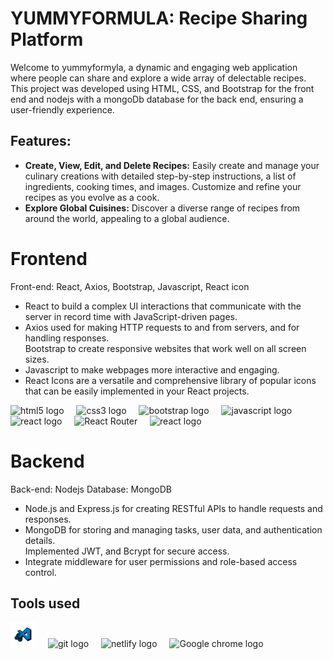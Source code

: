 # YUMMYFORMULA: Recipe Sharing Platform
<p>Welcome to yummyformyla, a dynamic and engaging web application where people can share and explore a wide array of delectable recipes. This project was developed using HTML, CSS, and Bootstrap for the front end and nodejs with a mongoDb database for the back end, ensuring a user-friendly experience.</p>

## Features:
<ul>
  <li>
    <b>Create, View, Edit, and Delete Recipes:</b> Easily create and manage your culinary creations with detailed step-by-step instructions, a list of ingredients, cooking times, and images. Customize and refine your recipes as you evolve as a cook.
  </li>
    <li>
   <b> Explore Global Cuisines:</b> Discover a diverse range of recipes from around the world, appealing to a global audience.
  </li>
</ul>

###

# Frontend
Front-end: React, Axios, Bootstrap, Javascript, React icon
<ul>
<li>React to build a complex UI interactions that communicate with the server in record time with JavaScript-driven pages.</li>
<li>Axios used for making HTTP requests to and from servers, and for handling responses.</li>
</li>Bootstrap to create responsive websites that work well on all screen sizes. </li>
<li>Javascript to make webpages more interactive and engaging.</li>
<li>React Icons are a versatile and comprehensive library of popular icons that can be easily implemented in your React projects.</li>
</ul>

<div align="left">
  <img src="https://cdn.jsdelivr.net/gh/devicons/devicon/icons/html5/html5-original.svg" height="40" alt="html5 logo"  />
  <img width="12" />
  <img src="https://cdn.jsdelivr.net/gh/devicons/devicon/icons/css3/css3-original.svg" height="40" alt="css3 logo"  />
  <img width="12" />
  <img src="https://cdn.jsdelivr.net/gh/devicons/devicon/icons/bootstrap/bootstrap-original.svg" height="40" alt="bootstrap logo"  />
  <img width="12" />
  <img src="https://cdn.jsdelivr.net/gh/devicons/devicon/icons/javascript/javascript-original.svg" height="40" alt="javascript logo"  />
  <img width="12" />
  <img src="https://skillicons.dev/icons?i=react" height="40" alt="react logo"  />
  <img width="12" />
  <img src="https://www.svgrepo.com/show/354262/react-router.svg" height="40" alt="React Router"  />
  <img width="12" />
  <img src="https://www.google.com/imgres?q=react%20icons%20ICON&imgurl=https%3A%2F%2Fraw.githubusercontent.com%2Freact-icons%2Freact-icons%2Fmaster%2Freact-icons.svg&imgrefurl=https%3A%2F%2Fgithub.com%2Freact-icons%2Freact-icons&docid=NHeh7aZHX6VteM&tbnid=in8LRqjDdtVeLM&vet=12ahUKEwjWtqGc-K-IAxWq2jgGHbh-AuUQM3oECBoQAA..i&w=600&h=600&hcb=2&ved=2ahUKEwjWtqGc-K-IAxWq2jgGHbh-AuUQM3oECBoQAA" height="40" alt="react logo"  />
  <img width="12" />
</div>

# Backend 
Back-end: Nodejs
Database: MongoDB
<ul>
<li>Node.js and Express.js for creating RESTful APIs to handle requests and responses.</li>
<li>MongoDB for storing and managing tasks, user data, and authentication details.</li>
</li>Implemented JWT, and Bcrypt for secure access.</li>
<li>Integrate middleware for user permissions and role-based access control.</li>
</ul>

###


## Tools used

 <div align="left">
  <img src="https://raw.githubusercontent.com/vscode-icons/vscode-icons/master/images/logo@3x.png" height="40" alt="vscode logo"  />
  <img width="12" />
  <img src="https://cdn.simpleicons.org/git/F05032" height="40" alt="git logo"  />
  <img width="12" />
  <img src="https://cdn.simpleicons.org/netlify/00C7B7" height="40" alt="netlify logo"  />
  <img width="12" />
  <img src="https://upload.wikimedia.org/wikipedia/commons/thumb/e/e1/Google_Chrome_icon_%28February_2022%29.svg/72px-Google_Chrome_icon_%28February_2022%29.svg.png" height="40" alt="Google chrome logo"  />
</div>